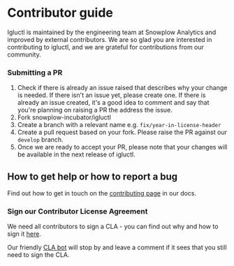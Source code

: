 # Contributor guide

Igluctl is maintained by the engineering team at Snowplow Analytics and improved by external contributors. We are so 
glad you are interested in contributing to igluctl, and we are grateful for contributions from our community. 

### Submitting a PR

1. Check if there is already an issue raised that describes why your change is needed. If there isn't an issue yet, please create one. If there is already an issue created, it's a good idea to comment and say that you're planning on raising a PR the address the issue.
2. Fork snowplow-incubator/igluctl
3. Create a branch with a relevant name e.g. `fix/year-in-license-header`
4. Create a pull request based on your fork. Please raise the PR against our `develop` branch.
5. Once we are ready to accept your PR, please note that your changes will be available in the next release of igluctl.

## How to get help or how to report a bug
Find out how to get in touch on the [contributing page](https://docs.snowplowanalytics.com/docs/contributing/) in our docs.

### Sign our Contributor License Agreement
We need all contributors to sign a CLA - you can find out why and how to sign it [here](https://docs.snowplowanalytics.com/docs/contributing/contributor-license-agreement/).

Our friendly [CLA bot](https://github.com/snowplow-incubator/cla-bot)  will stop by and leave a comment if it sees 
that you still need to sign the CLA. 
